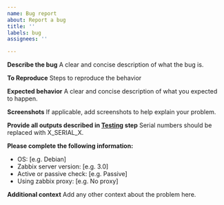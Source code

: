 ```yaml
---
name: Bug report
about: Report a bug
title: ''
labels: bug
assignees: ''

---
```


**Describe the bug**
A clear and concise description of what the bug is.

**To Reproduce**
Steps to reproduce the behavior

**Expected behavior**
A clear and concise description of what you expected to happen.

**Screenshots**
If applicable, add screenshots to help explain your problem.

**Provide all outputs described in [Testing](https://github.com/nobodysu/zabbix-smartmontools#testing) step**
Serial numbers should be replaced with X_SERIAL_X.

**Please complete the following information:**
 - OS: [e.g. Debian]
 - Zabbix server version: [e.g. 3.0]
 - Active or passive check: [e.g. Passive]
 - Using zabbix proxy: [e.g. No proxy]

**Additional context**
Add any other context about the problem here.
